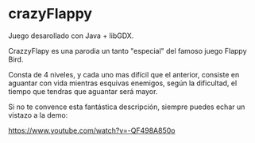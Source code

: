 # crazyFlappy
Juego desarollado con Java + libGDX.

CrazzyFlapy es una parodia un tanto "especial" del famoso juego Flappy Bird.

Consta de 4 niveles, y cada uno mas difícil que el anterior, consiste en aguantar con vida mientras esquivas enemigos, 
según la dificultad, el tiempo que tendras que aguantar será mayor.


Si no te convence esta fantástica descripción, siempre puedes echar un vistazo a la demo: 

https://www.youtube.com/watch?v=-QF498A850o







